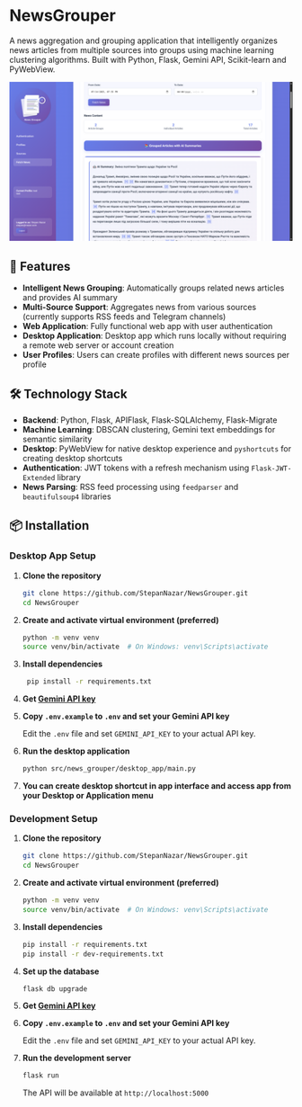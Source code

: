 # NewsGrouper

A news aggregation and grouping application that intelligently organizes
news articles from multiple sources into groups using machine learning clustering algorithms. Built
with Python, Flask, Gemini API, Scikit-learn and PyWebView.

![NewsGrouper Screenshot](/screenshot.png)

## 🚀 Features

- **Intelligent News Grouping**: Automatically groups related news articles and provides AI summary
- **Multi-Source Support**: Aggregates news from various sources (currently supports RSS feeds and Telegram channels)
- **Web Application**: Fully functional web app with user authentication
- **Desktop Application**: Desktop app which runs locally without requiring a remote web server or account creation
- **User Profiles**: Users can create profiles with different news sources per profile

## 🛠️ Technology Stack

- **Backend**: Python, Flask, APIFlask, Flask-SQLAlchemy, Flask-Migrate
- **Machine Learning**: DBSCAN clustering, Gemini text embeddings for semantic similarity
- **Desktop**: PyWebView for native desktop experience and `pyshortcuts` for creating desktop shortcuts
- **Authentication**: JWT tokens with a refresh mechanism using `Flask-JWT-Extended` library
- **News Parsing**: RSS feed processing using `feedparser` and `beautifulsoup4` libraries

## 📦 Installation

### Desktop App Setup

1. **Clone the repository**

   ```bash
   git clone https://github.com/StepanNazar/NewsGrouper.git
   cd NewsGrouper
   ```

1. **Create and activate virtual environment (preferred)**

   ```bash
   python -m venv venv
   source venv/bin/activate  # On Windows: venv\Scripts\activate
   ```

1. **Install dependencies**

   ```bash
    pip install -r requirements.txt
   ```

1. **Get [Gemini API key](https://aistudio.google.com/apikey)**

1. **Copy `.env.example` to `.env` and set your Gemini API key**

   Edit the `.env` file and set `GEMINI_API_KEY` to your actual API key.

1. **Run the desktop application**

   ```bash
   python src/news_grouper/desktop_app/main.py
   ```

1. **You can create desktop shortcut in app interface and access app from your Desktop or Application menu**

### Development Setup

1. **Clone the repository**

   ```bash
   git clone https://github.com/StepanNazar/NewsGrouper.git
   cd NewsGrouper
   ```

1. **Create and activate virtual environment (preferred)**

   ```bash
   python -m venv venv
   source venv/bin/activate  # On Windows: venv\Scripts\activate
   ```

1. **Install dependencies**

   ```bash
   pip install -r requirements.txt
   pip install -r dev-requirements.txt
   ```

1. **Set up the database**

   ```bash
   flask db upgrade
   ```

1. **Get [Gemini API key](https://aistudio.google.com/apikey)**

1. **Copy `.env.example` to `.env` and set your Gemini API key**

   Edit the `.env` file and set `GEMINI_API_KEY` to your actual API key.

1. **Run the development server**

   ```bash
   flask run
   ```

   The API will be available at `http://localhost:5000`
